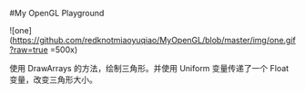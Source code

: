#My OpenGL Playground

![one](https://github.com/redknotmiaoyuqiao/MyOpenGL/blob/master/img/one.gif?raw=true =500x)

使用 DrawArrays 的方法，绘制三角形。并使用 Uniform 变量传递了一个 Float 变量，改变三角形大小。